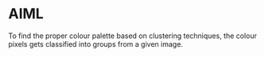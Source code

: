 # AIML
To find the proper colour palette based on clustering techniques, the colour pixels gets classified into groups from a given image.
